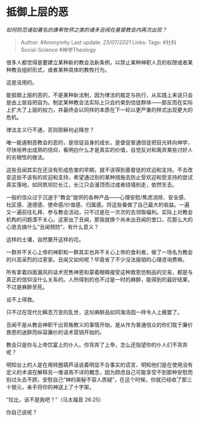 # 抵御上层的恶
*如何防范诸如著名的康希牧师之类的诸多丑闻在基督教会内再次出现？*

> Author: #Anonymity 
Last update: *23/07/2021* 
Links:
Tags: #社科Social-Science #神学Theology 


很多人都觉得是要建立某种新的教会法新条例，以禁止某种神职人员的权限或者某种教会组织形式，或者某种具体的教牧行为。

这是没用的。

能抵御上层的恶的，不是某种新法制，因为律法的裁定与执行，从实践上来说只会是由上层自把自为。制定某种教会法实际上只会约束到信徒群体——那反而在实际上扩大了上层的权力，并最终会以同样的本质在下一轮以更严重的样式出现更大的危机。

律法主义行不通，否则耶稣何必降世？

唯一能遏制恶教会的恶的，是信徒自身的成长，是督促普通信徒把目光转向神学，尽快培养出成熟的信仰，看明白什么才是真实的价值，自觉反对和离弃某些讨好人的劣根性的做法。

这些丑闻其实在还没有形成危害的早期，就不该得到基督徒的欢迎和支持。不去改变这些不该有的欢迎和支持，希望通过别的某种措施去防止受欢迎和受支持的尝试真实落地，如同筑坝拦长江，长江只会漫顶而过或者绕墙别走，依然东去。

一般的信众过于沉迷于“教会”提供的各种产品——心理安慰/焦虑消除、安全感、社区感、道德感、使命感/价值感、归属感。将这些看做了自己最大的收益。一遍又一遍前往礼拜、参与教会活动，只不过是在一次次的去领取福利。实际上对教会机构的问题漠不关心。这家出了丑闻，那我就换个尚未出丑闻的堂口，花那么大的心思去搞什么“丑闻预防”，有什么意义？

这样的土壤，自然要开这样的花。

一群并不关心上帝的神职和一群其实也并不关心上帝的食利者，做了一场名为教会的兴高采烈的过家家。丑闻又如何呢？毕竟省了不少没法报销的心理咨询费嘛。

所有拿着四面漏风的话术兜售神恩和蒙着眼睛接受这种救恩仿制品的交易，都是与真正的信仰没什么关系的。人所得到的也不过是一时的麻醉，能得到的最好结果，不过是麻醉至死。

谈不上得救。

只不过在现代化瞬息万变的乱世，这份麻醉品如同海洛因一样令人上瘾罢了。

丑闻不是从教会神职干出背叛教义的事情开始，是从作为普通信众的你们耽于廉价救恩的迷醉而纵容廉价的话术营销开始的。

教会只是你与上帝饮宴上的仆人。你背弃了上帝，怎么还指望你的仆人们不背弃呢？

明知台上的人是在用转圈葫芦话说着明显不合事实的谎言、明知他们是在使用没有定义的术语在解释另一堆语焉不详的概念，因为顾虑自己可能享受不到那种安慰而别过头去不顾，安慰自己“神的奥秘不容人质疑”，在这个时候，你就已经收了那三十银元，亲手将你的神送上了十字架。

  

“拉比，该不是我吧？”（马太福音 26:25）

你自己说呢？